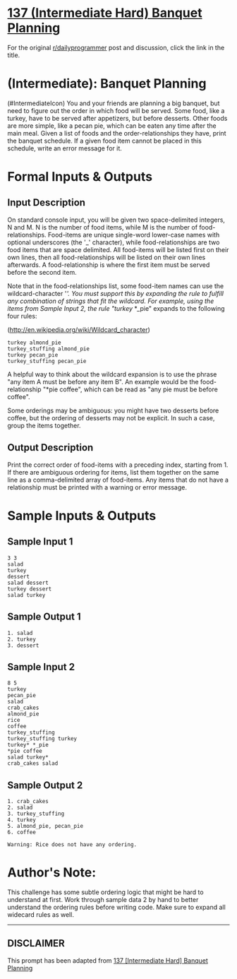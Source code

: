 # [137 (Intermediate   Hard) Banquet Planning](https://www.reddit.com/r/dailyprogrammer/comments/1rnrs2/112813_challenge_137_intermediate_hard_banquet/)

For the original [r/dailyprogrammer](https://www.reddit.com/r/dailyprogrammer/) post and discussion, click the link in the title.

#  (Intermediate): Banquet Planning
(#IntermediateIcon)
You and your friends are planning a big banquet, but need to figure out the order in which food will be served. Some food, like a turkey, have to be served after appetizers, but before desserts. Other foods are more simple, like a pecan pie, which can be eaten any time after the main meal. Given a list of foods and the order-relationships they have, print the banquet schedule. If a given food item cannot be placed in this schedule, write an error message for it.

# Formal Inputs & Outputs
## Input Description
On standard console input, you will be given two space-delimited integers, N and M. N is the number of food items, while M is the number of food-relationships. Food-items are unique single-word lower-case names with optional underscores (the '_' character), while food-relationships are two food items that are space delimited. All food-items will be listed first on their own lines, then all food-relationships will be listed on their own lines afterwards. A food-relationship is where the first item must be served before the second item.

Note that in the food-relationships list, some food-item names can use the wildcard-character '*'. You must support this by expanding the rule to fulfill any combination of strings that fit the wildcard. For example, using the items from Sample Input 2, the rule "turkey* *_pie" expands to the following four rules:

(http://en.wikipedia.org/wiki/Wildcard_character)

```
turkey almond_pie
turkey_stuffing almond_pie
turkey pecan_pie
turkey_stuffing pecan_pie
```
A helpful way to think about the wildcard expansion is to use the phrase "any item A must be before any item B". An example would be the food-relationship "*pie coffee", which can be read as "any pie must be before coffee".

Some orderings may be ambiguous: you might have two desserts before coffee, but the ordering of desserts may not be explicit. In such a case, group the items together.

## Output Description
Print the correct order of food-items with a preceding index, starting from 1. If there are ambiguous ordering for items, list them together on the same line as a comma-delimited array of food-items. Any items that do not have a relationship must be printed with a warning or error message.

# Sample Inputs & Outputs
## Sample Input 1

```
3 3
salad
turkey
dessert
salad dessert
turkey dessert
salad turkey
```
## Sample Output 1

```
1. salad
2. turkey
3. dessert
```
## Sample Input 2

```
8 5
turkey
pecan_pie
salad
crab_cakes
almond_pie
rice
coffee
turkey_stuffing
turkey_stuffing turkey
turkey* *_pie
*pie coffee
salad turkey*
crab_cakes salad
```
## Sample Output 2

```
1. crab_cakes
2. salad
3. turkey_stuffing
4. turkey
5. almond_pie, pecan_pie
6. coffee

Warning: Rice does not have any ordering.
```
# Author's Note:
This challenge has some subtle ordering logic that might be hard to understand at first. Work through sample data 2 by hand to better understand the ordering rules before writing code. Make sure to expand all widecard rules as well.


----
## **DISCLAIMER**
This prompt has been adapted from [137 [Intermediate   Hard] Banquet Planning](https://www.reddit.com/r/dailyprogrammer/comments/1rnrs2/112813_challenge_137_intermediate_hard_banquet/
)
